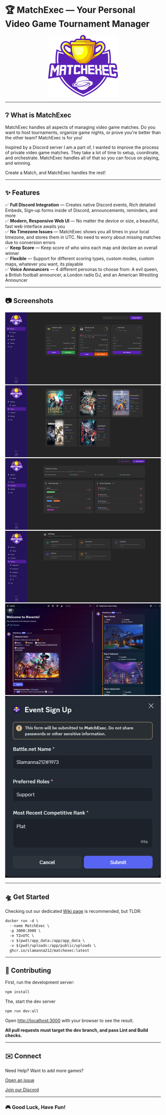 # 🏆 MatchExec — Your Personal Video Game Tournament Manager
<p align="center">
  <img src="https://raw.githubusercontent.com/slamanna212/MatchExec/refs/heads/dev/public/logo.svg" height="200" alt="MatchExec Logo" />
</p>

---

## ❔ What is MatchExec
MatchExec handles all aspects of managing video game matches. Do you want to host tournaments, organize game nights, or prove you're better than the other team? MatchExec is for you! 

Inspired by a Discord server I am a part of, I wanted to improve the process of private video game matches. They take a lot of time to setup, coordinate, and orchestrate. MatchExec handles all of that so you can focus on playing, and winning.

Create a Match, and MatchExec handles the rest!

---

## ✨ Features
✅ **Full Discord Integration** — Creates native Discord events, Rich detailed Embeds, Sign-up forms inside of Discord, announcements, reminders, and more \
✅ **Modern, Responsive Web UI** — No matter the device or size, a beautiful, fast web interface awaits you \
✅ **No Timezone Issues** — MatchExec shows you all times in your local timezone, and stores them in UTC. No need to worry about missing matches due to conversion errors \
✅ **Keep Score** — Keep score of who wins each map and declare an overall winner \
✅ **Flexible** — Support for different scoring types, custom modes, custom maps, whatever you want, its playable \
✅ **Voice Announcers** — 4 different personas to choose from: A evil queen, a British football announcer, a London radio DJ, and an American Wrestling Announcer 

---

## 📷 Screenshots

![Matches Screen](https://github.com/slamanna212/MatchExec/blob/main/.github/assets/WebScreenshots/Matches.png?raw=true "Matches Screen")
![Games Screen](https://github.com/slamanna212/MatchExec/blob/main/.github/assets/WebScreenshots/Games.png?raw=true "Games Screen")
![Channels Screen](https://github.com/slamanna212/MatchExec/blob/main/.github/assets/WebScreenshots/Channels.png?raw=true "Channels Screen")
![Settings Screen](https://github.com/slamanna212/MatchExec/blob/main/.github/assets/WebScreenshots/Settings.png?raw=true "Settings Screen")
![Discord Match Embed](https://github.com/slamanna212/MatchExec/blob/main/.github/assets/DiscordScreenshots/FlJmJP.png?raw=true "Discord Match Embed")
![Discord Sign Up Form](https://github.com/slamanna212/MatchExec/blob/main/.github/assets/DiscordScreenshots/O4CAe4.png?raw=true "Discord Sign Up Form")

---

## 🛸 Get Started

Checking out our dedicated [Wiki page](https://github.com/slamanna212/MatchExec/wiki/Setting-Up-MatchExec) is recommended, but TLDR:

```
docker run -d \
  --name MatchExec \
  -p 3000:3000 \
  -e TZ=UTC \
  -v $(pwd)/app_data:/app/app_data \
  -v $(pwd)/uploads:/app/public/uploads \
  ghcr.io/slamanna212/matchexec:latest
```

---

## 🧪 Contributing

First, run the development server:

```bash
npm install
```

The, start the dev server

```bash
npm run dev:all
```
Open [http://localhost:3000](http://localhost:3000) with your browser to see the result.

**All pull requests must target the dev branch, and pass Lint and Build checks.**

---

## ✉️ Connect

Need Help? Want to add more games?

[Open an issue](https://github.com/slamanna212/MatchExec/issues/new/choose)

[Join our Discord](https://discord.gg/nPKp95Cc6k)

---

### 🎮 Good Luck, Have Fun!